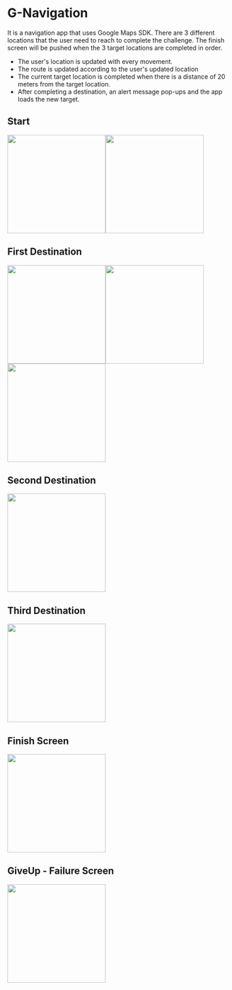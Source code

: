 # G-Navigation

It is a navigation app that uses Google Maps SDK. There are 3 different locations that the user need to reach to complete the challenge. The finish screen will be pushed when the 3 target locations are completed in order.

* The user's location is updated with every movement. 
* The route is updated according to the user's updated location
* The current target location is completed when there is a distance of 20 meters from the target location.
* After completing a destination, an alert message pop-ups and the app loads the new target.

##

## Start
<img src="https://github.com/MutluClkn/G-Navigation/blob/main/Documentation/Start.png " width="222"><img src="https://github.com/MutluClkn/G-Navigation/blob/main/Documentation/StartGoogleLicense.png " width="222">

## First Destination
<img src="https://github.com/MutluClkn/G-Navigation/blob/main/Documentation/goal1.png " width="222"><img src="https://github.com/MutluClkn/G-Navigation/blob/main/Documentation/goal1-1.png " width="222"><img src="https://github.com/MutluClkn/G-Navigation/blob/main/Documentation/MapGoogleLicense.png " width="222">

## Second Destination
<img src="https://github.com/MutluClkn/G-Navigation/blob/main/Documentation/goal2.png " width="222">

## Third Destination
<img src="https://github.com/MutluClkn/G-Navigation/blob/main/Documentation/goal3.png " width="222">

## Finish Screen
<img src="https://github.com/MutluClkn/G-Navigation/blob/main/Documentation/success.png " width="222">

## GiveUp - Failure Screen
<img src="https://github.com/MutluClkn/G-Navigation/blob/main/Documentation/GiveUp.png " width="222">

